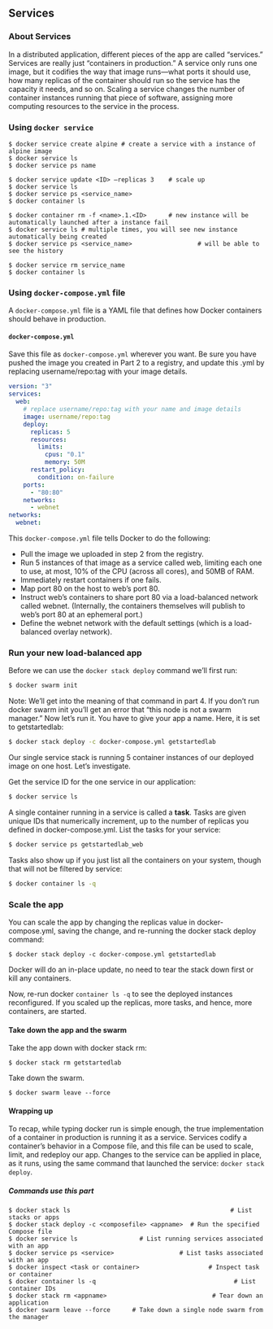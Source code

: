 ## Services

### About Services

In a distributed application, different pieces of the app are called “services.” Services are really just “containers in production.” A service only runs one image, but it codifies the way that image runs—what ports it should use, how many replicas of the container should run so the service has the capacity it needs, and so on. Scaling a service changes the number of container instances running that piece of software, assigning more computing resources to the service in the process.

### Using `docker service`

``` shell
$ docker service create alpine # create a service with a instance of alpine image
$ docker service ls
$ docker service ps name

$ docker service update <ID> —replicas 3    # scale up
$ docker service ls
$ docker service ps <service_name>
$ docker container ls

$ docker container rm -f <name>.1.<ID>      # new instance will be automatically launched after a instance fail
$ docker service ls # multiple times, you will see new instance automatically being created
$ docker service ps <service_name>					# will be able to see the history

$ docker service rm service_name
$ docker container ls
```

### Using `docker-compose.yml` file
A `docker-compose.yml` file is a YAML file that defines how Docker containers should behave in
production.

#### `docker-compose.yml`
Save this file as `docker-compose.yml` wherever you want. Be sure you have pushed the image you created in Part 2 to a registry, and update this .yml by replacing username/repo:tag with your image details.

```yaml
version: "3"
services:
  web:
    # replace username/repo:tag with your name and image details
    image: username/repo:tag
    deploy:
      replicas: 5
      resources:
        limits:
          cpus: "0.1"
          memory: 50M
      restart_policy:
        condition: on-failure
    ports:
      - "80:80"
    networks:
      - webnet
networks:
  webnet:
```

This `docker-compose.yml` file tells Docker to do the following:
- Pull the image we uploaded in step 2 from the registry.
- Run 5 instances of that image as a service called web, limiting each one to use, at most, 10% of the CPU (across all cores), and 50MB of RAM.
- Immediately restart containers if one fails.
- Map port 80 on the host to web’s port 80.
- Instruct web’s containers to share port 80 via a load-balanced network called webnet. (Internally, the containers themselves will publish to web’s port 80 at an ephemeral port.)
- Define the webnet network with the default settings (which is a load-balanced overlay network).

### Run your new load-balanced app
Before we can use the `docker stack deploy` command we’ll first run:

``` sh
$ docker swarm init
```

Note: We’ll get into the meaning of that command in part 4. If you don’t run docker swarm init you’ll get an error that “this node is not a swarm manager.” Now let’s run it. You have to give your app a name. Here, it is set to getstartedlab:  

```sh
$ docker stack deploy -c docker-compose.yml getstartedlab
```

Our single service stack is running 5 container instances of our deployed image on one host. Let’s investigate.  

Get the service ID for the one service in our application:

```sh
$ docker service ls
```

A single container running in a service is called a **task**. Tasks are given unique IDs that numerically increment, up to the number of replicas you defined in docker-compose.yml. List the tasks for your service:

```sh
$ docker service ps getstartedlab_web
```

Tasks also show up if you just list all the containers on your system, though that will not be filtered by service:  

```sh
$ docker container ls -q
```

### Scale the app

You can scale the app by changing the replicas value in docker-compose.yml, saving the change, and
re-running the docker stack deploy command:

``` shell
$ docker stack deploy -c docker-compose.yml getstartedlab
```

Docker will do an in-place update, no need to tear the stack down first or kill any containers.

Now, re-run docker `container ls -q` to see the deployed instances reconfigured. If you scaled up the replicas, more tasks, and hence, more containers, are started.

#### Take down the app and  the swarm

Take the app down with docker stack rm:

``` shell
$ docker stack rm getstartedlab
```

Take down the swarm.

``` shell
$ docker swarm leave --force
```

#### Wrapping up
To recap, while typing docker run is simple enough, the true implementation of a container in production is running it as a service. Services codify a container’s behavior in a Compose file, and this file can be used to scale, limit, and redeploy our app. Changes to the service can be applied in place, as it runs, using the same command that launched the service: `docker stack deploy`.  

##### Commands use this part
``` shell
$ docker stack ls                                            # List stacks or apps
$ docker stack deploy -c <composefile> <appname>  # Run the specified Compose file
$ docker service ls                 # List running services associated with an app
$ docker service ps <service>                  # List tasks associated with an app
$ docker inspect <task or container>                   # Inspect task or container
$ docker container ls -q                                      # List container IDs
$ docker stack rm <appname>                             # Tear down an application
$ docker swarm leave --force      # Take down a single node swarm from the manager
```


